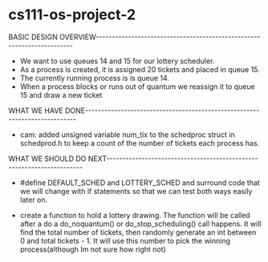 cs111-os-project-2
==================
BASIC DESIGN OVERVIEW-----------------------------------------------------------------------
+ We want to use queues 14 and 15 for our lottery scheduler.
+ As a process is created, it is assigned 20 tickets and placed in queue 15.
+ The currently running process is is queue 14.
+ When a process blocks or runs out of quantum we reassign it to queue 15 and draw a new ticket

WHAT WE HAVE DONE---------------------------------------------------------------------------
+ cam: added unsigned variable num_tix to the schedproc struct in schedprod.h to keep a count of the number of tickets each process has.


WHAT WE SHOULD DO NEXT----------------------------------------------------------------------
+ \#define DEFAULT_SCHED and LOTTERY_SCHED and surround code that we will change with if statements so that we can test both ways easily later on.

+ create a function to hold a lottery drawing.  The function will be called after a do a do_noquantum() or do_stop_scheduling() call happens.  It will find the total number of tickets, then randomly generate an int between 0 and total tickets - 1.  It will use this number to pick the winning process(although Im not sure how right not)

